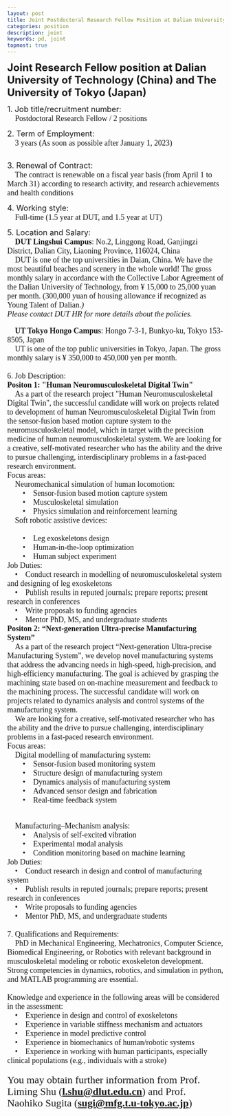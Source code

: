```yaml
---
layout: post
title: Joint Postdoctoral Research Fellow Position at Dalian University of Technology (China) and The University of Tokyo (Japan)
categories: position
description: joint
keywords: pd, joint
topmost: true
---
```


**<font  size=5>Joint Research Fellow position at Dalian University of Technology (China) and The University of Tokyo (Japan)</font>**

<font  size=4>1. Job title/recruitment number: </font>
<font face="Times New Roman" size=4><br/>&emsp;Postdoctoral Research Fellow / 2 positions</font><br>

<font size=4>2. Term of Employment: </font>
<font face="Times New Roman" size=4><br/>&emsp;3 years (As soon as possible after January 1, 2023)</font>

<br>
<font size=4>3. Renewal of Contract: </font>
<font face="Times New Roman" size=4><br/>&emsp;The contract is renewable on a fiscal year basis (from April 1 to March 31) according to research activity, and research achievements and health conditions</font><br>

<font size=4>4. Working style:  </font>
<font face="Times New Roman" size=4><br/>&emsp;Full-time (1.5 year at DUT, and 1.5 year at UT)</font><br>

<font size=4>5. Location and Salary:</font>
<font face="Times New Roman" size=4><br/>&emsp;<b>DUT Lingshui Campus</b>: No.2, Linggong Road, Ganjingzi District, Dalian City, Liaoning Province, 116024, China
<br/>&emsp;DUT is one of the top universities in Daian, China. We have the most beautiful beaches and scenery in the whole world! The gross monthly salary in accordance with the Collective Labor Agreement of the Dalian University of Technology, from ¥ 15,000 to 25,000 yuan per month. (300,000 yuan of housing allowance if recognized as Young Talent of Dalian.*)
<br/><i>* Please contact DUT HR for more details about the policies.</i><p>

<b>&emsp;UT Tokyo Hongo Campus</b>: Hongo 7-3-1, Bunkyo-ku, Tokyo 153-8505, Japan
<br/>&emsp;UT is one of the top public universities in Tokyo, Japan. The gross monthly salary is ¥ 350,000 to 450,000 yen per month.<font>
<br>
<br>
<font size=4>6. Job Description:</font>
<br>
<b><font size=4>Positon 1: "Human Neuromusculoskeletal Digital Twin"</font></b>
<font face="Times New Roman" size=4><br/>&emsp;As a part of the research project "Human Neuromusculoskeletal Digital Twin", the successful candidate will work on projects related to development of human Neuromusculoskeletal Digital Twin from the sensor-fusion based motion capture system to the neuromusculoskeletal model, which in target with the precision medicine of human neuromusculoskeletal system. We are looking for a creative, self-motivated researcher who has the ability and the drive to pursue challenging, interdisciplinary problems in a fast-paced research environment.<br>
Focus areas:
<br/>&emsp;Neuromechanical simulation of human locomotion:
<br/>&emsp;&emsp;•&emsp;Sensor-fusion based motion capture system
<br/>&emsp;&emsp;•&emsp;Musculoskeletal simulation
<br/>&emsp;&emsp;•&emsp;Physics simulation and reinforcement learning
<br/>&emsp;Soft robotic assistive devices:  
<br/>&emsp;&emsp;•&emsp;Leg exoskeletons design
<br/>&emsp;&emsp;•&emsp;Human-in-the-loop optimization
<br/>&emsp;&emsp;•&emsp;Human subject experiment
<br/>Job Duties:
<br/>&emsp;•&emsp;Conduct research in modelling of neuromusculoskeletal system and designing of leg exoskeletons 
<br/>&emsp;•&emsp;Publish results in reputed journals; prepare reports; present research in conferences
<br/>&emsp;•&emsp;Write proposals to funding agencies
<br/>&emsp;•&emsp;Mentor PhD, MS, and undergraduate students
</font>
<br>
<b><font size=4>Positon 2: “Next-generation Ultra-precise Manufacturing System”</font></b>
<br/><font face="Times New Roman" size=4>&emsp;As a part of the research project “Next-generation Ultra-precise Manufacturing System”, we develop novel manufacturing systems that address the advancing needs in high-speed, high-precision, and high-efficiency manufacturing. The goal is achieved by grasping the machining state based on on-machine measurement and feedback to the machining process. The successful candidate will work on projects related to dynamics analysis and control systems of the manufacturing system.
<br/>&emsp;We are looking for a creative, self-motivated researcher who has the ability and the drive to pursue challenging, interdisciplinary problems in a fast-paced research environment.
<br>
Focus areas:
<br/>&emsp;Digital modelling of manufacturing system:
<br/>&emsp;&emsp;•&emsp;Sensor-fusion based monitoring system
<br/>&emsp;&emsp;•&emsp;Structure design of manufacturing system
<br/>&emsp;&emsp;•&emsp;Dynamics analysis of manufacturing system
<br/>&emsp;&emsp;•&emsp;Advanced sensor design and fabrication
<br/>&emsp;&emsp;•&emsp;Real-time feedback system

<br/>&emsp;Manufacturing–Mechanism analysis: 
<br/>&emsp;&emsp;•&emsp;Analysis of self-excited vibration
<br/>&emsp;&emsp;•&emsp;Experimental modal analysis
<br/>&emsp;&emsp;•&emsp;Condition monitoring based on machine learning
<br/>Job Duties:
<br/>&emsp;•&emsp;Conduct research in design and control of manufacturing system 
<br/>&emsp;•&emsp;Publish results in reputed journals; prepare reports; present research in conferences
<br/>&emsp;•&emsp;Write proposals to funding agencies
<br/>&emsp;•&emsp;Mentor PhD, MS, and undergraduate students
</font>
<br>
<br>
<font size=4>7. Qualifications and Requirements:</font>
<br/><font face="Times New Roman" size=4>&emsp;PhD in Mechanical Engineering, Mechatronics, Computer Science, Biomedical Engineering, or Robotics with relevant background in musculoskeletal modeling or robotic exoskeleton development. Strong competencies in dynamics, robotics, and simulation in python, and MATLAB programming are essential.  
<br/>Knowledge and experience in the following areas will be considered in the assessment:
<br/>&emsp;•&emsp;Experience in design and control of exoskeletons
<br/>&emsp;•&emsp;Experience in variable stiffness mechanism and actuators
<br/>&emsp;•&emsp;Experience in model predictive control
<br/>&emsp;•&emsp;Experience in biomechanics of human/robotic systems
<br/>&emsp;•&emsp;Experience in working with human participants, especially clinical populations (e.g., individuals with a stroke)
</font><br>
<br>
<font size=5>You may obtain further information from Prof. Liming Shu (<b>l.shu@dlut.edu.cn</b>) and Prof. Naohiko Sugita (<b>sugi@mfg.t.u-tokyo.ac.jp</b>)</font>

